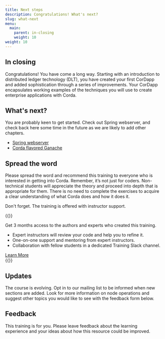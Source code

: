 ```yaml
---
title: Next steps
description: Congratulations! What's next?
slug: what-next
menu:
  main:
    parent: in-closing
    weight: 10
weight: 10
---
```



## In closing

Congratulations! You have come a long way. Starting with an introduction to distributed ledger technology (DLT), you have created your first CorDapp and added sophistication through a series of improvements. Your CorDapp encapsulates working examples of the techniques you will use to create enterprise applications with Corda.

## What's next?

You are probably keen to get started. Check out Spring webserver, and check back here some time in the future as we are likely to add other chapters.

- [Spring webserver](https://github.com/corda/samples-java/tree/master/Basic/spring-webserver)
- [Corda flavored Ganache](https://blog.b9lab.com/cordacon-2019-highlights-truffles-corda-flavored-ganache-b83bf00f7c29)

## Spread the word

Please spread the word and recommend this training to everyone who is interested in getting into Corda. Remember, it’s not just for coders. Non-technical students will appreciate the theory and proceed into depth that is appropriate for them. There is no need to complete the exercises to acquire a clear understanding of what Corda does and how it does it.

Don't forget. The training is offered with instructor support.

{{<HighlightBox type="support">}}

Get 3 months access to the authors and experts who created this training.

* Expert instructors will review your code and help you to refine it.
* One-on-one support and mentoring from expert instructors.
* Collaboration with fellow students in a dedicated Training Slack channel.

<div class="cta-wrapper">
<a href="/in-closing/get-paid-support/" class="cta-button">Learn More</a>
</div>
{{</HighlightBox>}}

## Updates

The course is evolving. Opt in to our mailing list to be informed when new sections are added. Look for more information on node operations and suggest other topics you would like to see with the feedback form below.

<!-- TODO: Possibility of gathering email addresses for opt-in contacts? -->

## Feedback

This training is for you. Please leave feedback about the learning experience and your ideas about how this resource could be improved.

<!-- TODO: form -->
